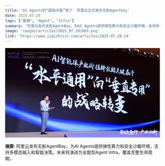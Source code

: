 ```yaml
---
title: 'AI Agents的“超级大脑”来了  阿里云正式发布无影Agentbay'
date: 2025-07-29
tags: ["基模", "Agent", "Infra"]
summary: '阿里云发布无影AgentBay，为AI Agents提供弹性算力和安全沙箱环境，支持多模态输入和智能决策。未来将演进为全能型Agent Infra，覆盖完整生命周期。'
image: 'images/articles/2025_07_28/001.png'
link: 'https://www.jiqizhixin.com/articles/2025-07-28-14'
---
```

![AI Agents的“超级大脑”来了  阿里云正式发布无影Agentbay](images/articles/2025_07_28/001.png)

**摘要**: 阿里云发布无影AgentBay，为AI Agents提供弹性算力和安全沙箱环境，支持多模态输入和智能决策。未来将演进为全能型Agent Infra，覆盖完整生命周期。
